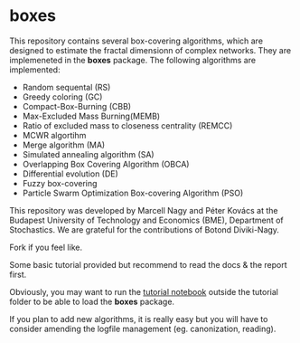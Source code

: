 # boxes
This repository contains several box-covering algorithms, which are designed to estimate the fractal dimensionn of complex networks. They are implemeneted in the __boxes__ package.
The following algorithms are implemented:
* Random sequental (RS)
* Greedy coloring (GC)
* Compact-Box-Burning (CBB)
* Max-Excluded Mass Burning(MEMB) 
* Ratio of excluded mass to closeness centrality (REMCC)
* MCWR algortihm
* Merge algorithm (MA)
* Simulated annealing algorithm (SA)
* Overlapping Box Covering Algorithm (OBCA)
* Differential evolution (DE)
* Fuzzy box-covering
* Particle Swarm Optimization Box-covering Algorithm (PSO)


This repository was developed by Marcell Nagy and Péter Kovács at the Budapest University of Technology and Economics (BME), Department of Stochastics. We are grateful for the contributions of Botond Diviki-Nagy.



Fork if you feel like.

Some basic tutorial provided but recommend to read the docs & the report first.

Obviously, you may want to run the [tutorial notebook](./tutorial/boxing_tutorial.ipynb) outside the tutorial folder to be able to load the __boxes__ package.

If you plan to add new algorithms, it is really easy but you will have to consider amending the logfile management (eg. canonization, reading).
